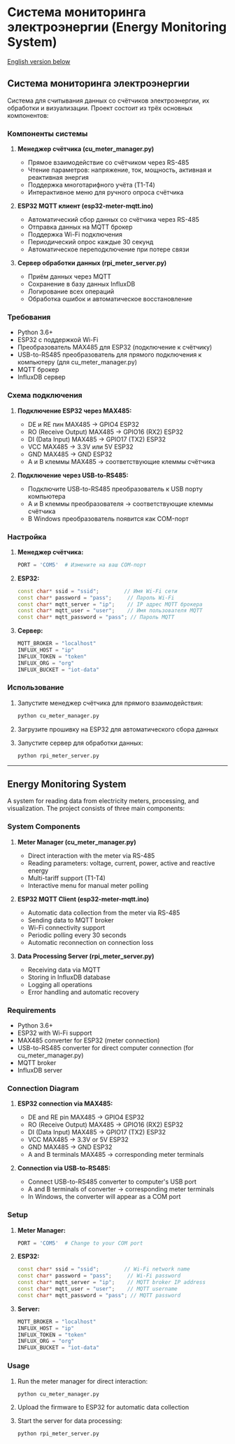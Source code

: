 # Система мониторинга электроэнергии (Energy Monitoring System)

[English version below](#energy-monitoring-system)

## Система мониторинга электроэнергии

Система для считывания данных со счётчиков электроэнергии, их обработки и визуализации. Проект состоит из трёх основных компонентов:

### Компоненты системы

1. **Менеджер счётчика (cu_meter_manager.py)**
   - Прямое взаимодействие со счётчиком через RS-485
   - Чтение параметров: напряжение, ток, мощность, активная и реактивная энергия
   - Поддержка многотарифного учёта (T1-T4)
   - Интерактивное меню для ручного опроса счётчика

2. **ESP32 MQTT клиент (esp32-meter-mqtt.ino)**
   - Автоматический сбор данных со счётчика через RS-485
   - Отправка данных на MQTT брокер
   - Поддержка Wi-Fi подключения
   - Периодический опрос каждые 30 секунд
   - Автоматическое переподключение при потере связи

3. **Сервер обработки данных (rpi_meter_server.py)**
   - Приём данных через MQTT
   - Сохранение в базу данных InfluxDB
   - Логирование всех операций
   - Обработка ошибок и автоматическое восстановление

### Требования

- Python 3.6+
- ESP32 с поддержкой Wi-Fi
- Преобразователь MAX485 для ESP32 (подключение к счётчику)
- USB-to-RS485 преобразователь для прямого подключения к компьютеру (для cu_meter_manager.py)
- MQTT брокер
- InfluxDB сервер

### Схема подключения

1. **Подключение ESP32 через MAX485:**
   - DE и RE пин MAX485 -> GPIO4 ESP32
   - RO (Receive Output) MAX485 -> GPIO16 (RX2) ESP32
   - DI (Data Input) MAX485 -> GPIO17 (TX2) ESP32
   - VCC MAX485 -> 3.3V или 5V ESP32
   - GND MAX485 -> GND ESP32
   - A и B клеммы MAX485 -> соответствующие клеммы счётчика

2. **Подключение через USB-to-RS485:**
   - Подключите USB-to-RS485 преобразователь к USB порту компьютера
   - A и B клеммы преобразователя -> соответствующие клеммы счётчика
   - В Windows преобразователь появится как COM-порт

### Настройка

1. **Менеджер счётчика:**
   ```python
   PORT = 'COM5'  # Измените на ваш COM-порт
   ```

2. **ESP32:**
   ```cpp
   const char* ssid = "ssid";        // Имя Wi-Fi сети
   const char* password = "pass";     // Пароль Wi-Fi
   const char* mqtt_server = "ip";    // IP адрес MQTT брокера
   const char* mqtt_user = "user";    // Имя пользователя MQTT
   const char* mqtt_password = "pass"; // Пароль MQTT
   ```

3. **Сервер:**
   ```python
   MQTT_BROKER = "localhost"
   INFLUX_HOST = "ip"
   INFLUX_TOKEN = "token"
   INFLUX_ORG = "org"
   INFLUX_BUCKET = "iot-data"
   ```

### Использование

1. Запустите менеджер счётчика для прямого взаимодействия:
   ```bash
   python cu_meter_manager.py
   ```

2. Загрузите прошивку на ESP32 для автоматического сбора данных

3. Запустите сервер для обработки данных:
   ```bash
   python rpi_meter_server.py
   ```

---

## Energy Monitoring System

A system for reading data from electricity meters, processing, and visualization. The project consists of three main components:

### System Components

1. **Meter Manager (cu_meter_manager.py)**
   - Direct interaction with the meter via RS-485
   - Reading parameters: voltage, current, power, active and reactive energy
   - Multi-tariff support (T1-T4)
   - Interactive menu for manual meter polling

2. **ESP32 MQTT Client (esp32-meter-mqtt.ino)**
   - Automatic data collection from the meter via RS-485
   - Sending data to MQTT broker
   - Wi-Fi connectivity support
   - Periodic polling every 30 seconds
   - Automatic reconnection on connection loss

3. **Data Processing Server (rpi_meter_server.py)**
   - Receiving data via MQTT
   - Storing in InfluxDB database
   - Logging all operations
   - Error handling and automatic recovery

### Requirements

- Python 3.6+
- ESP32 with Wi-Fi support
- MAX485 converter for ESP32 (meter connection)
- USB-to-RS485 converter for direct computer connection (for cu_meter_manager.py)
- MQTT broker
- InfluxDB server

### Connection Diagram

1. **ESP32 connection via MAX485:**
   - DE and RE pin MAX485 -> GPIO4 ESP32
   - RO (Receive Output) MAX485 -> GPIO16 (RX2) ESP32
   - DI (Data Input) MAX485 -> GPIO17 (TX2) ESP32
   - VCC MAX485 -> 3.3V or 5V ESP32
   - GND MAX485 -> GND ESP32
   - A and B terminals MAX485 -> corresponding meter terminals

2. **Connection via USB-to-RS485:**
   - Connect USB-to-RS485 converter to computer's USB port
   - A and B terminals of converter -> corresponding meter terminals
   - In Windows, the converter will appear as a COM port

### Setup

1. **Meter Manager:**
   ```python
   PORT = 'COM5'  # Change to your COM port
   ```

2. **ESP32:**
   ```cpp
   const char* ssid = "ssid";        // Wi-Fi network name
   const char* password = "pass";     // Wi-Fi password
   const char* mqtt_server = "ip";    // MQTT broker IP address
   const char* mqtt_user = "user";    // MQTT username
   const char* mqtt_password = "pass"; // MQTT password
   ```

3. **Server:**
   ```python
   MQTT_BROKER = "localhost"
   INFLUX_HOST = "ip"
   INFLUX_TOKEN = "token"
   INFLUX_ORG = "org"
   INFLUX_BUCKET = "iot-data"
   ```

### Usage

1. Run the meter manager for direct interaction:
   ```bash
   python cu_meter_manager.py
   ```

2. Upload the firmware to ESP32 for automatic data collection

3. Start the server for data processing:
   ```bash
   python rpi_meter_server.py
   ```
